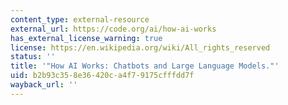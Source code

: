 ```yaml
---
content_type: external-resource
external_url: https://code.org/ai/how-ai-works
has_external_license_warning: true
license: https://en.wikipedia.org/wiki/All_rights_reserved
status: ''
title: '"How AI Works: Chatbots and Large Language Models."'
uid: b2b93c35-8e36-420c-a4f7-9175cfffdd7f
wayback_url: ''
---
```

